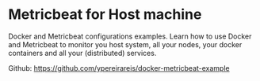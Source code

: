 # Metricbeat for Host machine

Docker and Metricbeat configurations examples. Learn how to use Docker and Metricbeat to monitor you host system, all your nodes, your docker containers and all your (distributed) services.

Github: https://github.com/ypereirareis/docker-metricbeat-example